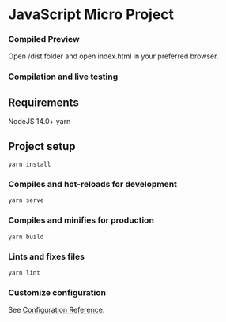 # JavaScript Micro Project

### Compiled Preview
Open /dist folder and open index.html in your preferred browser.


### Compilation and live testing

## Requirements
NodeJS 14.0+
yarn 


## Project setup
```
yarn install
```

### Compiles and hot-reloads for development
```
yarn serve
```

### Compiles and minifies for production
```
yarn build
```

### Lints and fixes files
```
yarn lint
```

### Customize configuration
See [Configuration Reference](https://cli.vuejs.org/config/).
